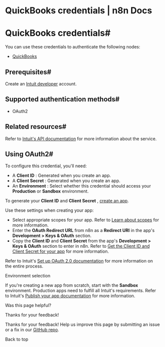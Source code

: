 # QuickBooks credentials | n8n Docs

[ ](https://github.com/n8n-io/n8n-docs/edit/main/docs/integrations/builtin/credentials/quickbooks.md "Edit this page")

# QuickBooks credentials#

You can use these credentials to authenticate the following nodes:

  * [QuickBooks](../../app-nodes/n8n-nodes-base.quickbooks/)

## Prerequisites#

Create an [Intuit developer](https://developer.intuit.com/) account.

## Supported authentication methods#

  * OAuth2

## Related resources#

Refer to [Intuit's API documentation](https://developer.intuit.com/app/developer/qbo/docs/develop) for more information about the service.

## Using OAuth2#

To configure this credential, you'll need:

  * A **Client ID** : Generated when you create an app.
  * A **Client Secret** : Generated when you create an app.
  * An **Environment** : Select whether this credential should access your **Production** or **Sandbox** environment. 

To generate your **Client ID** and **Client Secret** , [create an app](https://developer.intuit.com/app/developer/qbo/docs/get-started/start-developing-your-app#create-an-app).

Use these settings when creating your app:

  * Select appropriate scopes for your app. Refer to [Learn about scopes](https://developer.intuit.com/app/developer/qbo/docs/learn/scopes) for more information.
  * Enter the **OAuth Redirect URL** from n8n as a **Redirect URI** in the app's **Development > Keys & OAuth** section.
  * Copy the **Client ID** and **Client Secret** from the app's **Development > Keys & OAuth** section to enter in n8n. Refer to [Get the Client ID and Client Secret for your app](https://developer.intuit.com/app/developer/qbo/docs/get-started/get-client-id-and-client-secret) for more information.

Refer to Intuit's [Set up OAuth 2.0 documentation](https://developer.intuit.com/app/developer/qbo/docs/develop/authentication-and-authorization/oauth-2.0) for more information on the entire process.

Environment selection

If you're creating a new app from scratch, start with the **Sandbox** environment. Production apps need to fulfill all Intuit's requirements. Refer to Intuit's [Publish your app documentation](https://developer.intuit.com/app/developer/qbo/docs/go-live/publish-app) for more information.

Was this page helpful? 

Thanks for your feedback! 

Thanks for your feedback! Help us improve this page by submitting an issue or a fix in our [GitHub repo](https://github.com/n8n-io/n8n-docs). 

Back to top